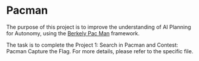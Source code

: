 # Pacman

The purpose of this project is to improve the understanding of AI Planning for Autonomy, using the [Berkely Pac Man](http://inst.eecs.berkeley.edu/~cs188/pacman/project_overview.html) framework.

The task is to complete the Project 1: Search in Pacman and Contest: Pacman Capture the Flag. For more details, please refer to the specific file.

